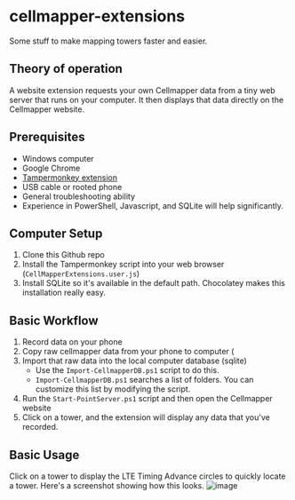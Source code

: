 # cellmapper-extensions
Some stuff to make mapping towers faster and easier.

## Theory of operation ##
A website extension requests your own Cellmapper data from a tiny web server that runs on your computer. It then displays that data directly on the Cellmapper website.


## Prerequisites ##
 - Windows computer
 - Google Chrome
 - [Tampermonkey extension](https://chrome.google.com/webstore/detail/tampermonkey/dhdgffkkebhmkfjojejmpbldmpobfkfo)
 - USB cable or rooted phone
 - General troubleshooting ability
 - Experience in PowerShell, Javascript, and SQLite will help significantly.

## Computer Setup ##
1. Clone this Github repo
2. Install the Tampermonkey script into your web browser (`CellMapperExtensions.user.js`)
3. Install SQLite so it's available in the default path. Chocolatey makes this installation really easy.

## Basic Workflow ##
1. Record data on your phone
2. Copy raw cellmapper data from your phone to computer (
3. Import that raw data into the local computer database (sqlite)
    - Use the `Import-CellmapperDB.ps1` script to do this.
    - `Import-CellmapperDB.ps1` searches a list of folders. You can customize this list by modifying the script.
4. Run the `Start-PointServer.ps1` script and then open the Cellmapper website
5. Click on a tower, and the extension will display any data that you've recorded.

## Basic Usage ##
Click on a tower to display the LTE Timing Advance circles to quickly locate a tower.
Here's a screenshot showing how this looks.
![image](https://user-images.githubusercontent.com/98231591/150722696-c1c673e5-08a9-4949-a44e-fa6b4190d77c.png)
